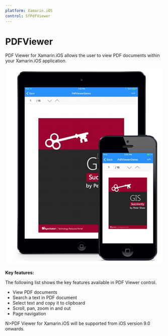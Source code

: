 ```yaml
---
platform: Xamarin.iOS
control: SfPdfViewer
---
```


# PDFViewer

PDF Viewer for Xamarin.iOS allows the user to view PDF documents within your Xamarin.iOS application. 

![](pdfviewer_images/pdfviewer.png)

**Key features:**

The following list shows the key features available in PDF Viewer control.

* View PDF documents
* Search a text in PDF document
* Select text and copy it to clipboard
* Scroll, pan, zoom in and out
* Page navigation

N>PDF Viewer for Xamarin.iOS will be supported from iOS version 9.0 onwards.